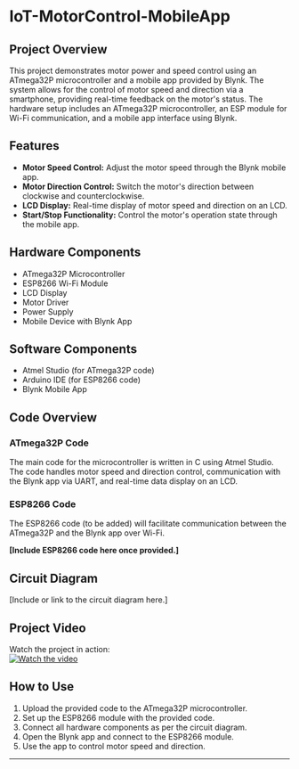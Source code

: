 # IoT-MotorControl-MobileApp

## Project Overview

This project demonstrates motor power and speed control using an ATmega32P microcontroller and a mobile app provided by Blynk. The system allows for the control of motor speed and direction via a smartphone, providing real-time feedback on the motor's status. The hardware setup includes an ATmega32P microcontroller, an ESP module for Wi-Fi communication, and a mobile app interface using Blynk.

## Features

- **Motor Speed Control:** Adjust the motor speed through the Blynk mobile app.
- **Motor Direction Control:** Switch the motor's direction between clockwise and counterclockwise.
- **LCD Display:** Real-time display of motor speed and direction on an LCD.
- **Start/Stop Functionality:** Control the motor's operation state through the mobile app.

## Hardware Components

- ATmega32P Microcontroller
- ESP8266 Wi-Fi Module
- LCD Display
- Motor Driver
- Power Supply
- Mobile Device with Blynk App

## Software Components

- Atmel Studio (for ATmega32P code)
- Arduino IDE (for ESP8266 code)
- Blynk Mobile App

## Code Overview

### ATmega32P Code

The main code for the microcontroller is written in C using Atmel Studio. The code handles motor speed and direction control, communication with the Blynk app via UART, and real-time data display on an LCD.

### ESP8266 Code

The ESP8266 code (to be added) will facilitate communication between the ATmega32P and the Blynk app over Wi-Fi.

**[Include ESP8266 code here once provided.]**

## Circuit Diagram

[Include or link to the circuit diagram here.]

## Project Video

Watch the project in action:  
[![Watch the video](video_thumbnail.png)](link_to_your_video)

## How to Use

1. Upload the provided code to the ATmega32P microcontroller.
2. Set up the ESP8266 module with the provided code.
3. Connect all hardware components as per the circuit diagram.
4. Open the Blynk app and connect to the ESP8266 module.
5. Use the app to control motor speed and direction.

---
